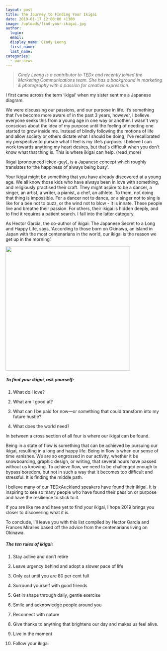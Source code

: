 ```yaml
---
layout: post
title: The Journey to Finding Your Ikigai
date: 2019-01-17 12:00:00 +1300
image: /uploads/find-your-ikigai.jpg
author:
  login:
  email:
  display_name: Cindy Leong
  first_name:
  last_name:
categories:
  - our-news
---
```


> *Cindy Leong is a contributor to TEDx and recently joined the Marketing Communications team. She has a background in marketing & photography with a passion for creative expression.*

I first came across the term ‘ikigai’ when my sister sent me a Japanese diagram.

We were discussing our passions, and our purpose in life. It’s something that I’ve become more aware of in the past 3 years, however, I believe everyone seeks this from a young age in one way or another. I wasn't very conscious about the idea of my purpose until the feeling of needing one started to grow inside me. Instead of blindly following the motions of life and allow society or others dictate what I should be doing, I’ve recalibrated my perspective to pursue what I feel is my life’s purpose. I believe I can work towards anything my heart desires, but that's difficult when you don't know what that thing is. This is where ikigai can help. (read\_more)

Ikigai (pronounced ickee-guy), is a Japanese concept which roughly translates to ‘the happiness of always being busy’.

Your ikigai might be something that you have already discovered at a young age. We all know those kids who have always been in love with something, and religiously practised their craft. They might aspire to be a dancer, a singer, an artist, a writer, a pianist, a chef, an athlete. To them, not doing that thing is impossible. For a dancer not to dance, or a singer not to sing is like for a bee not to buzz, or the wind not to blow - It is innate. These people live and breathe their passion. For others, their ikigai is hidden deeply, and to find it requires a patient search. I fall into the latter category.

As Hector Garcia, the co-author of ikigai: The Japanese Secret to a Long and Happy Life, says, ‘According to those born on Okinawa, an island in Japan with the most centenarians in the world, our ikigai is the reason we get up in the morning’.

<img src="/uploads/ikigai-image.png" width="400" height="400" /><br>

##### To find your ikigai, ask yourself:

1. What do I love?

2. What am I good at?

3. What can I be paid for now—or something that could transform into my future hustle?

4. What does the world need?

In between a cross section of all four is where our ikigai can be found.

Being in a state of flow is something that can be achieved by pursuing our ikigai, resulting in a long and happy life. Being in flow is when our sense of time vanishes. We are so engrossed in our activity, whether it be snowboarding, graphic design, or writing, that several hours have passed without us knowing. To achieve flow, we need to be challenged enough to bypass boredom, but not in such a way that it becomes too difficult and stressful. It is finding the middle path.

I believe many of our TEDxAuckland speakers have found their ikigai. It is inspiring to see so many people who have found their passion or purpose and have the resilience to stick to it.

If you are like me and have yet to find your ikigai, I hope 2019 brings you closer to discovering what it is.

To conclude, I’ll leave you with this list compiled by Hector Garcia and Frances Miralles based off the advice from the centenarians living on Okinawa.

##### The ten rules of ikigai:

1. Stay active and don’t retire

2. Leave urgency behind and adopt a slower pace of life

3. Only eat until you are 80 per cent full

4. Surround yourself with good friends

5. Get in shape through daily, gentle exercise

6. Smile and acknowledge people around you

7. Reconnect with nature

8. Give thanks to anything that brightens our day and makes us feel alive.

9. Live in the moment

10. Follow your ikigai